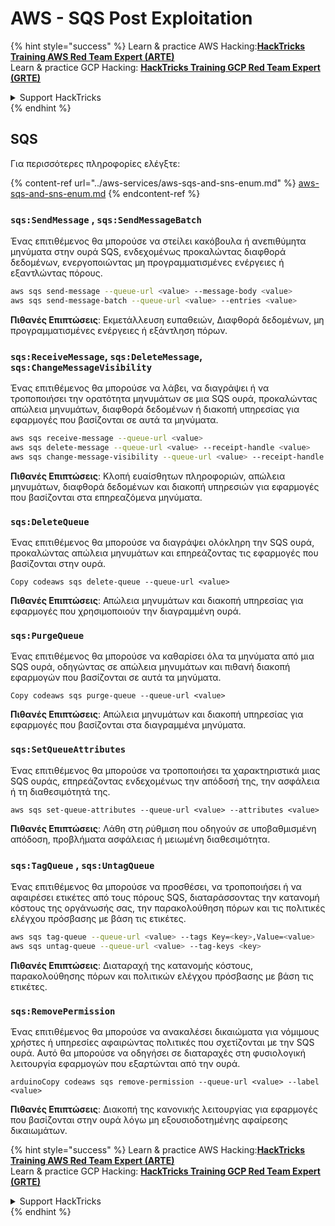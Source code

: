 # AWS - SQS Post Exploitation

{% hint style="success" %}
Learn & practice AWS Hacking:<img src="../../../.gitbook/assets/image (1).png" alt="" data-size="line">[**HackTricks Training AWS Red Team Expert (ARTE)**](https://training.hacktricks.xyz/courses/arte)<img src="../../../.gitbook/assets/image (1).png" alt="" data-size="line">\
Learn & practice GCP Hacking: <img src="../../../.gitbook/assets/image (2).png" alt="" data-size="line">[**HackTricks Training GCP Red Team Expert (GRTE)**<img src="../../../.gitbook/assets/image (2).png" alt="" data-size="line">](https://training.hacktricks.xyz/courses/grte)

<details>

<summary>Support HackTricks</summary>

* Check the [**subscription plans**](https://github.com/sponsors/carlospolop)!
* **Join the** 💬 [**Discord group**](https://discord.gg/hRep4RUj7f) or the [**telegram group**](https://t.me/peass) or **follow** us on **Twitter** 🐦 [**@hacktricks\_live**](https://twitter.com/hacktricks\_live)**.**
* **Share hacking tricks by submitting PRs to the** [**HackTricks**](https://github.com/carlospolop/hacktricks) and [**HackTricks Cloud**](https://github.com/carlospolop/hacktricks-cloud) github repos.

</details>
{% endhint %}

## SQS

Για περισσότερες πληροφορίες ελέγξτε:

{% content-ref url="../aws-services/aws-sqs-and-sns-enum.md" %}
[aws-sqs-and-sns-enum.md](../aws-services/aws-sqs-and-sns-enum.md)
{% endcontent-ref %}

### `sqs:SendMessage` , `sqs:SendMessageBatch`

Ένας επιτιθέμενος θα μπορούσε να στείλει κακόβουλα ή ανεπιθύμητα μηνύματα στην ουρά SQS, ενδεχομένως προκαλώντας διαφθορά δεδομένων, ενεργοποιώντας μη προγραμματισμένες ενέργειες ή εξαντλώντας πόρους.
```bash
aws sqs send-message --queue-url <value> --message-body <value>
aws sqs send-message-batch --queue-url <value> --entries <value>
```
**Πιθανές Επιπτώσεις**: Εκμετάλλευση ευπαθειών, Διαφθορά δεδομένων, μη προγραμματισμένες ενέργειες ή εξάντληση πόρων.

### `sqs:ReceiveMessage`, `sqs:DeleteMessage`, `sqs:ChangeMessageVisibility`

Ένας επιτιθέμενος θα μπορούσε να λάβει, να διαγράψει ή να τροποποιήσει την ορατότητα μηνυμάτων σε μια SQS ουρά, προκαλώντας απώλεια μηνυμάτων, διαφθορά δεδομένων ή διακοπή υπηρεσίας για εφαρμογές που βασίζονται σε αυτά τα μηνύματα.
```bash
aws sqs receive-message --queue-url <value>
aws sqs delete-message --queue-url <value> --receipt-handle <value>
aws sqs change-message-visibility --queue-url <value> --receipt-handle <value> --visibility-timeout <value>
```
**Πιθανές Επιπτώσεις**: Κλοπή ευαίσθητων πληροφοριών, απώλεια μηνυμάτων, διαφθορά δεδομένων και διακοπή υπηρεσιών για εφαρμογές που βασίζονται στα επηρεαζόμενα μηνύματα.

### `sqs:DeleteQueue`

Ένας επιτιθέμενος θα μπορούσε να διαγράψει ολόκληρη την SQS ουρά, προκαλώντας απώλεια μηνυμάτων και επηρεάζοντας τις εφαρμογές που βασίζονται στην ουρά.
```arduino
Copy codeaws sqs delete-queue --queue-url <value>
```
**Πιθανές Επιπτώσεις**: Απώλεια μηνυμάτων και διακοπή υπηρεσίας για εφαρμογές που χρησιμοποιούν την διαγραμμένη ουρά.

### `sqs:PurgeQueue`

Ένας επιτιθέμενος θα μπορούσε να καθαρίσει όλα τα μηνύματα από μια SQS ουρά, οδηγώντας σε απώλεια μηνυμάτων και πιθανή διακοπή εφαρμογών που βασίζονται σε αυτά τα μηνύματα.
```arduino
Copy codeaws sqs purge-queue --queue-url <value>
```
**Πιθανές Επιπτώσεις**: Απώλεια μηνυμάτων και διακοπή υπηρεσίας για εφαρμογές που βασίζονται στα διαγραμμένα μηνύματα.

### `sqs:SetQueueAttributes`

Ένας επιτιθέμενος θα μπορούσε να τροποποιήσει τα χαρακτηριστικά μιας SQS ουράς, επηρεάζοντας ενδεχομένως την απόδοσή της, την ασφάλεια ή τη διαθεσιμότητά της.
```arduino
aws sqs set-queue-attributes --queue-url <value> --attributes <value>
```
**Πιθανές Επιπτώσεις**: Λάθη στη ρύθμιση που οδηγούν σε υποβαθμισμένη απόδοση, προβλήματα ασφάλειας ή μειωμένη διαθεσιμότητα.

### `sqs:TagQueue` , `sqs:UntagQueue`

Ένας επιτιθέμενος θα μπορούσε να προσθέσει, να τροποποιήσει ή να αφαιρέσει ετικέτες από τους πόρους SQS, διαταράσσοντας την κατανομή κόστους της οργάνωσής σας, την παρακολούθηση πόρων και τις πολιτικές ελέγχου πρόσβασης με βάση τις ετικέτες.
```bash
aws sqs tag-queue --queue-url <value> --tags Key=<key>,Value=<value>
aws sqs untag-queue --queue-url <value> --tag-keys <key>
```
**Πιθανές Επιπτώσεις**: Διαταραχή της κατανομής κόστους, παρακολούθησης πόρων και πολιτικών ελέγχου πρόσβασης με βάση τις ετικέτες.

### `sqs:RemovePermission`

Ένας επιτιθέμενος θα μπορούσε να ανακαλέσει δικαιώματα για νόμιμους χρήστες ή υπηρεσίες αφαιρώντας πολιτικές που σχετίζονται με την SQS ουρά. Αυτό θα μπορούσε να οδηγήσει σε διαταραχές στη φυσιολογική λειτουργία εφαρμογών που εξαρτώνται από την ουρά.
```arduino
arduinoCopy codeaws sqs remove-permission --queue-url <value> --label <value>
```
**Πιθανές Επιπτώσεις**: Διακοπή της κανονικής λειτουργίας για εφαρμογές που βασίζονται στην ουρά λόγω μη εξουσιοδοτημένης αφαίρεσης δικαιωμάτων.

{% hint style="success" %}
Learn & practice AWS Hacking:<img src="../../../.gitbook/assets/image (1).png" alt="" data-size="line">[**HackTricks Training AWS Red Team Expert (ARTE)**](https://training.hacktricks.xyz/courses/arte)<img src="../../../.gitbook/assets/image (1).png" alt="" data-size="line">\
Learn & practice GCP Hacking: <img src="../../../.gitbook/assets/image (2).png" alt="" data-size="line">[**HackTricks Training GCP Red Team Expert (GRTE)**<img src="../../../.gitbook/assets/image (2).png" alt="" data-size="line">](https://training.hacktricks.xyz/courses/grte)

<details>

<summary>Support HackTricks</summary>

* Check the [**subscription plans**](https://github.com/sponsors/carlospolop)!
* **Join the** 💬 [**Discord group**](https://discord.gg/hRep4RUj7f) or the [**telegram group**](https://t.me/peass) or **follow** us on **Twitter** 🐦 [**@hacktricks\_live**](https://twitter.com/hacktricks\_live)**.**
* **Share hacking tricks by submitting PRs to the** [**HackTricks**](https://github.com/carlospolop/hacktricks) and [**HackTricks Cloud**](https://github.com/carlospolop/hacktricks-cloud) github repos.

</details>
{% endhint %}
